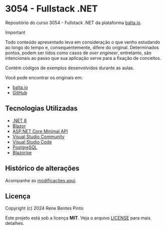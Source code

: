 # 3054 - Fullstack .NET

Repositório do curso 3054 - Fullstack .NET da plataforma [balta.io](https://balta.io).

> [!IMPORTANT]
> Todo conteúdo apresentado leva em consideração o que venho estudando ao longo do tempo e, consequentemente, difere do original. Determinados pontos, podem ser tidos como casos de _over engineer_, entretanto, são intencionais ao passo que sua aplicação serve para a fixação de conceitos.

Contém códigos de exemplos desenvolvidos durante as aulas.

Você pode encontrar os originais em:

- [balta.io](https://balta.io/cursos/fullstack-dotnet)
- [GitHub](https://github.com/balta-io/3054)

## Tecnologias Utilizadas

- [.NET 8](https://dot.net)
- [Blazor](https://dotnet.microsoft.com/apps/aspnet/web-apps/blazor)
- [ASP.NET Core Minimal API](https://dotnet.microsoft.com/apps/aspnet/apis)
- [Visual Studio Community](https://visualstudio.com)
- [Visual Studio Code](https://code.visualstudio.com)
- [PostgreSQL](https://www.postgresql.org)
- [Blazorise](https://www.blazorise.com/)

## Histórico de alterações

Acompanhe as [modificações aqui][changelog].

## Licença

Copyright (c) 2024 Rene Bentes Pinto

Este projeto está sob a licença **MIT**. Veja o arquivo [LICENSE](LICENSE) para mais detalhes.

[changelog]: ../../commits
